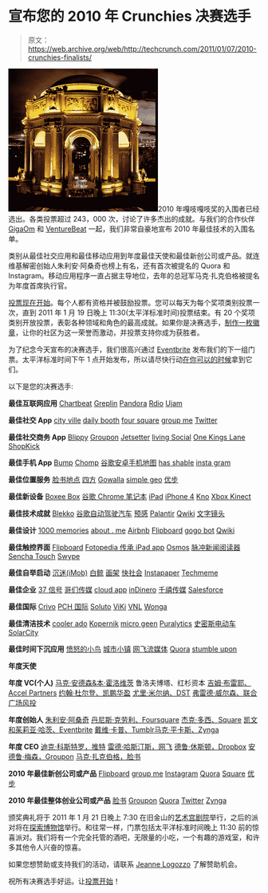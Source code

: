 # 宣布您的 2010 年 Crunchies 决赛选手 

> 原文：<https://web.archive.org/web/http://techcrunch.com/2011/01/07/2010-crunchies-finalists/>

[![](img/76d38565485ba7272b8f2fdadf2593e6.png "screen-shot-2010-11-10-at-6-24-42-pm")](https://web.archive.org/web/20230202231202/https://techcrunch.com/wp-content/uploads/2011/01/screen-shot-2010-11-10-at-6-24-42-pm.png)2010 年嘎吱嘎吱奖的入围者已经选出。各类投票超过 243，000 次，讨论了许多杰出的成就。与我们的合作伙伴 [GigaOm](https://web.archive.org/web/20230202231202/http://gigaom.com/) 和 [VentureBeat](https://web.archive.org/web/20230202231202/http://venturebeat.com/) 一起，我们非常自豪地宣布 2010 年最佳技术的入围名单。

类别从最佳社交应用和最佳移动应用到年度最佳天使和最佳新创公司或产品。就连维基解密创始人朱利安·阿桑奇也榜上有名，还有首次被提名的 Quora 和 Instagram。移动应用程序一直占据主导地位，去年的总冠军马克·扎克伯格被提名为年度首席执行官。

[投票现在开始](https://web.archive.org/web/20230202231202/http://crunchies2010.beta.techcrunch.com/vote/)。每个人都有资格并被鼓励投票。您可以每天为每个奖项类别投票一次，直到 2011 年 1 月 19 日晚上 11:30(太平洋标准时间)投票结束。有 20 个奖项类别开放投票，表彰各种领域和角色的最高成就。如果你是决赛选手，[制作一枚徽章](https://web.archive.org/web/20230202231202/http://crunchies2010.beta.techcrunch.com/embed)，让你的社区为这一荣誉而激动，并投票支持你成为获胜者。

为了纪念今天宣布的决赛选手，我们很高兴通过 [Eventbrite](https://web.archive.org/web/20230202231202/http://crunchies2010.eventbrite.com/) 发布我们的下一组门票。太平洋标准时间下午 1 点开始发布，所以请尽快行动[在你可以的时候](https://web.archive.org/web/20230202231202/http://crunchies2010.eventbrite.com/)拿到它们。

以下是您的决赛选手:

**最佳互联网应用**
[Chartbeat](https://web.archive.org/web/20230202231202/http://chartbeat.com/)
[Greplin](https://web.archive.org/web/20230202231202/https://www.greplin.com/)
[Pandora](https://web.archive.org/web/20230202231202/http://www.pandora.com/)
[Rdio](https://web.archive.org/web/20230202231202/http://www.rdio.com/)
[Ujam](https://web.archive.org/web/20230202231202/http://www.ujam.com/)

**最佳社交 App**
[city ville](https://web.archive.org/web/20230202231202/http://www.facebook.com/apps/application.php?id=291549705119)
[daily booth](https://web.archive.org/web/20230202231202/http://dailybooth.com/)
[four square](https://web.archive.org/web/20230202231202/http://foursquare.com/)
[group me](https://web.archive.org/web/20230202231202/http://groupme.com/)
[Twitter](https://web.archive.org/web/20230202231202/http://twitter.com/)

**最佳社交商务 App**
[Blippy](https://web.archive.org/web/20230202231202/http://blippy.com/)
[Groupon](https://web.archive.org/web/20230202231202/http://www.groupon.com/)
[Jetsetter](https://web.archive.org/web/20230202231202/http://www.jetsetter.com/)
[living Social](https://web.archive.org/web/20230202231202/http://livingsocial.com/)
[One Kings Lane](https://web.archive.org/web/20230202231202/https://www.onekingslane.com/Login.aspx?ReturnURL=/default.aspx)
[ShopKick](https://web.archive.org/web/20230202231202/http://www.shopkick.com/)

**最佳手机 App**
[Bump](https://web.archive.org/web/20230202231202/http://bu.mp/)
[Chomp](https://web.archive.org/web/20230202231202/http://chomp.com/)
[谷歌安卓手机地图](https://web.archive.org/web/20230202231202/http://www.google.com/mobile/android/)
[has shable](https://web.archive.org/web/20230202231202/http://hashable.com/beta)
[insta gram](https://web.archive.org/web/20230202231202/http://instagr.am/)

**最佳位置服务**
[脸书地点](https://web.archive.org/web/20230202231202/http://www.facebook.com/places/)
[四方](https://web.archive.org/web/20230202231202/http://foursquare.com/)
[Gowalla](https://web.archive.org/web/20230202231202/http://gowalla.com/)
[simple geo](https://web.archive.org/web/20230202231202/http://simplegeo.com/)
[优步](https://web.archive.org/web/20230202231202/http://www.uber.com/)

**最佳新设备**
[Boxee Box](https://web.archive.org/web/20230202231202/http://www.boxee.tv/)
[谷歌 Chrome 笔记本](https://web.archive.org/web/20230202231202/http://www.google.com/chromeos/pilot-program-cr48.html)
[iPad](https://web.archive.org/web/20230202231202/http://store.apple.com/us/browse/home/shop_ipad/family/ipad?afid=p219%7CGOUS&cid=OAS-US-KWG-iPad-US)
[iPhone 4](https://web.archive.org/web/20230202231202/http://www.apple.com/iphone/)
[Kno](https://web.archive.org/web/20230202231202/http://www.kno.com/waitlist-landing)
[Xbox Kinect](https://web.archive.org/web/20230202231202/http://www.xbox.com/en-US/kinect?WT.srch=1)

**最佳技术成就**
[Blekko](https://web.archive.org/web/20230202231202/http://blekko.com/)
[谷歌自动驾驶汽车](https://web.archive.org/web/20230202231202/https://techcrunch.com/2010/10/09/google-automated-cars/)
[预感](https://web.archive.org/web/20230202231202/http://hunch.com/)
[Palantir](https://web.archive.org/web/20230202231202/https://techcrunch.com/2010/06/25/palantir-the-next-billion-dollar-company-raises-90-million/)
[Qwiki](https://web.archive.org/web/20230202231202/http://qwiki.com/)
[文字镜头](https://web.archive.org/web/20230202231202/https://techcrunch.com/2010/12/16/world-lens-translates-words-inside-of-images-yes-really/)

**最佳设计**
[1000 memories](https://web.archive.org/web/20230202231202/http://1000memories.com/)
[about . me](https://web.archive.org/web/20230202231202/https://about.me/)
[Airbnb](https://web.archive.org/web/20230202231202/http://www.airbnb.com/)
[Flipboard](https://web.archive.org/web/20230202231202/http://www.flipboard.com/)
[gogo bot](https://web.archive.org/web/20230202231202/http://www.gogobot.com/)
[Qwiki](https://web.archive.org/web/20230202231202/http://www.qwiki.com/)

**最佳触控界面**
[Flipboard](https://web.archive.org/web/20230202231202/http://www.flipboard.com/)
[Fotopedia 传承 iPad app](https://web.archive.org/web/20230202231202/http://www.fotopedia.com/products/heritage-info)
[Osmos](https://web.archive.org/web/20230202231202/http://www.hemispheregames.com/osmos/)
[脉冲新闻阅读器](https://web.archive.org/web/20230202231202/http://itunes.apple.com/us/app/pulse-news-reader/id371088673?mt=8)
[Sencha Touch](https://web.archive.org/web/20230202231202/http://www.sencha.com/products/touch/)
[Swype](https://web.archive.org/web/20230202231202/http://swypeinc.com/)

**最佳自举启动**
[沉迷(iMob)](https://web.archive.org/web/20230202231202/http://www.addmired.com/)
[白鲸](https://web.archive.org/web/20230202231202/http://belugapods.com/)
[画架](https://web.archive.org/web/20230202231202/http://www.easellearning.com/)
[快社会](https://web.archive.org/web/20230202231202/http://fastsociety.com/)
[Instapaper](https://web.archive.org/web/20230202231202/http://www.instapaper.com/)
[Techmeme](https://web.archive.org/web/20230202231202/http://techmeme.com/)

**最佳企业**
[37 信号](https://web.archive.org/web/20230202231202/http://37signals.com/)
[哥们传媒](https://web.archive.org/web/20230202231202/http://www.buddymedia.com/)
[cloud app](https://web.archive.org/web/20230202231202/http://getcloudapp.com/)
[inDinero](https://web.archive.org/web/20230202231202/https://indinero.com/)
[千禧传媒](https://web.archive.org/web/20230202231202/http://www.millennialmedia.com/)
[Salesforce](https://web.archive.org/web/20230202231202/http://www.salesforce.com/)

**最佳国际**
[Crivo](https://web.archive.org/web/20230202231202/http://www.crivo.com.br/)
[PCH 国际](https://web.archive.org/web/20230202231202/http://www.pchintl.com/)
[Soluto](https://web.archive.org/web/20230202231202/http://www.soluto.com/)
[ViKi](https://web.archive.org/web/20230202231202/http://www.viki.com/)
[VNL](https://web.archive.org/web/20230202231202/http://www.vnl.in/)
[Wonga](https://web.archive.org/web/20230202231202/https://www.wonga.com/)

**最佳清洁技术**
[cooler ado](https://web.archive.org/web/20230202231202/http://www.coolerado.com/)
[Kopernik](https://web.archive.org/web/20230202231202/http://www.thekopernik.org/)
[micro geen](https://web.archive.org/web/20230202231202/http://www.microgreeninc.com/)
[Puralytics](https://web.archive.org/web/20230202231202/http://www.puralytics.com/html/home.php)
[史密斯电动车](https://web.archive.org/web/20230202231202/http://www.smithelectricvehicles.com/)
[SolarCity](https://web.archive.org/web/20230202231202/http://www.solarcity.com/campaigns/sem/official/default.aspx?thankyou=1&cm_mmc=SEM-_-Google-_-CA-FosterCity-Solar-City-_-covsolggl89200000010393s%7C7375835374&)

**最佳时间下沉应用**
[愤怒的小鸟](https://web.archive.org/web/20230202231202/http://shop.angrybirds.com/)
[城市小镇](https://web.archive.org/web/20230202231202/http://www.facebook.com/apps/application.php?id=291549705119)
[网飞流媒体](https://web.archive.org/web/20230202231202/http://www.netflix.com/NetflixReadyDevices?cid=Game+Consoles)
[Quora](https://web.archive.org/web/20230202231202/http://www.quora.com/)
[stumble upon](https://web.archive.org/web/20230202231202/http://www.stumbleupon.com/)

**年度天使**

**年度 VC(个人)**
[马克·安德森&本·霍洛维茨](https://web.archive.org/web/20230202231202/http://blog.pmarca.com/2009/07/06/introducing-our-new-venture-capital-firm-andreessen-horowitz/)
鲁洛夫博塔、红杉资本
[吉姆·布雷耶、Accel Partners](https://web.archive.org/web/20230202231202/http://www.crunchbase.com/person/jim-breyer)
[约翰·杜尔登、凯鹏华盈](https://web.archive.org/web/20230202231202/http://www.kpcb.com/team/doerr)
[尤里·米尔纳、DST](https://web.archive.org/web/20230202231202/http://www.crunchbase.com/person/yuri-milner)
[弗雷德·威尔森、联合广场风投](https://web.archive.org/web/20230202231202/http://www.avc.com/a_vc/about.html)

**年度创始人**
[朱利安·阿桑奇](https://web.archive.org/web/20230202231202/http://en.wikipedia.org/wiki/Julian_Assange)
[丹尼斯·克劳利、Foursquare](https://web.archive.org/web/20230202231202/http://www.denniscrowley.com/)
[杰克·多西、Square](https://web.archive.org/web/20230202231202/http://www.crunchbase.com/person/jack-dorsey)
[凯文和茱莉亚·哈茨、Eventbrite](https://web.archive.org/web/20230202231202/http://www.eventbrite.com/team/)
[戴维·卡普、Tumblr](https://web.archive.org/web/20230202231202/http://www.crunchbase.com/person/david-karp)[马克·平卡斯、Zynga](https://web.archive.org/web/20230202231202/http://www.crunchbase.com/person/mark-pincus)

**年度 CEO**
[迪克·科斯特罗，推特](https://web.archive.org/web/20230202231202/http://www.crunchbase.com/person/dick-costolo)
[雷德·哈斯汀斯，网飞](https://web.archive.org/web/20230202231202/http://www.crunchbase.com/person/reed-hastings)
[德鲁·休斯顿，Dropbox](https://web.archive.org/web/20230202231202/http://www.crunchbase.com/person/drew-houston)
[安德鲁·梅森，Groupon](https://web.archive.org/web/20230202231202/http://www.crunchbase.com/person/andrew-mason)
[马克·扎克伯格，脸书](https://web.archive.org/web/20230202231202/http://www.crunchbase.com/person/mark-zuckerberg)

**2010 年最佳新创公司或产品**
[Flipboard](https://web.archive.org/web/20230202231202/http://www.flipboard.com/)
[group me](https://web.archive.org/web/20230202231202/http://groupme.com/)
[Instagram](https://web.archive.org/web/20230202231202/http://instagr.am/)
[Quora](https://web.archive.org/web/20230202231202/http://www.quora.com/)
[Square](https://web.archive.org/web/20230202231202/https://squareup.com/)
[优步](https://web.archive.org/web/20230202231202/http://www.uber.com/)

**2010 年最佳整体创业公司或产品**
[脸书](https://web.archive.org/web/20230202231202/http://www.facebook.com/)
[Groupon](https://web.archive.org/web/20230202231202/http://www.groupon.com/)
[Quora](https://web.archive.org/web/20230202231202/http://www.quora.com/)
[Twitter](https://web.archive.org/web/20230202231202/http://twitter.com/)
[Zynga](https://web.archive.org/web/20230202231202/http://www.zynga.com/)

颁奖典礼将于 2011 年 1 月 21 日晚上 7:30 在旧金山的[艺术宫剧院](https://web.archive.org/web/20230202231202/http://www.palaceoffinearts.org/)举行，之后的派对将在[探索博物馆](https://web.archive.org/web/20230202231202/http://www.exploratorium.edu/)举行。和往常一样，门票包括太平洋标准时间晚上 11:30 前的惊喜派对。我们将有一个完全托管的酒吧，无限量的小吃，一个有趣的游戏室，和许多其他令人兴奋的惊喜。

如果您想赞助或支持我们的活动，请联系 [Jeanne Logozzo](https://web.archive.org/web/20230202231202/mailto:jeanne@beta.techcrunch.com) 了解赞助机会。

祝所有决赛选手好运。让[投票开始](https://web.archive.org/web/20230202231202/http://crunchies2010.beta.techcrunch.com/vote)！